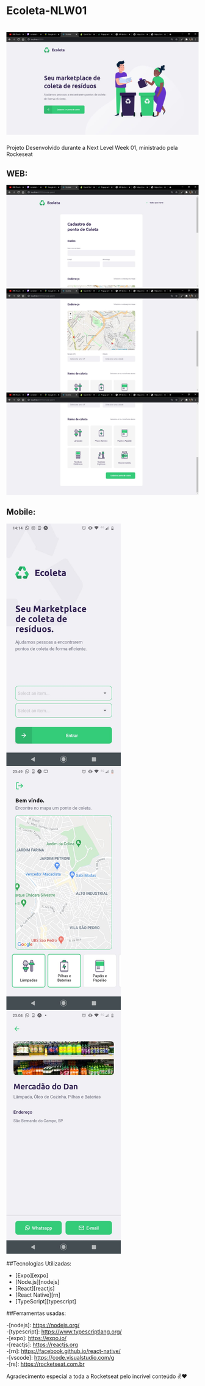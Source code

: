 # Ecoleta-NLW01

 <h1 align="center">
    <img alt="NextLevelWeek" title="#NextLevelWeek" src="./assets/meubanner.jpeg" />
</h1>


Projeto Desenvolvido durante a Next Level Week 01, ministrado pela Rockeseat

## WEB:<br>
<img alt="NextLevelWeek" title="#NextLevelWeek" src="./assets/web1.jpeg" width=600px>
<img alt="NextLevelWeek" title="#NextLevelWeek" src="./assets/web2.jpeg" width=600px>
<img alt="NextLevelWeek" title="#NextLevelWeek" src="./assets/web3.jpeg" width=600px>

<br>
    
## Mobile:
  <img alt="NextLevelWeek" title="#NextLevelWeek" src="./assets/mobile1.jpeg" width=300px>  <img alt="NextLevelWeek" title="#NextLevelWeek" src="./assets/mobile2.jpeg" width=300px>  <img alt="NextLevelWeek" title="#NextLevelWeek" src="./assets/mobile3.jpeg" width=300px>





##Tecnologias Utilizadas: 

- [Expo][expo]
- [Node.js][nodejs]
- [React][reactjs]
- [React Native][rn]
- [TypeScript][typescript]



##Ferramentas usadas:

-[nodejs]: https://nodejs.org/<br>
-[typescript]: https://www.typescriptlang.org/<br>
-[expo]: https://expo.io/<br>
-[reactjs]: https://reactjs.org<br>
-[rn]: https://facebook.github.io/react-native/<br>
-[vscode]: https://code.visualstudio.com/g<br>
-[rs]: https://rocketseat.com.br<br>


Agradecimento especial a toda a Rocketseat pelo incrivel conteúdo ✌❤

